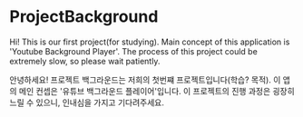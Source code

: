 # ProjectBackground

Hi! This is our first project(for studying).
Main concept of this application is 'Youtube Background Player'.
The process of this project could be extremely slow, so please wait patiently.

안녕하세요! 프로젝트 백그라운드는 저희의 첫번쨰 프로젝트입니다(학습? 목적).
이 앱의 메인 컨셉은 '유튜브 백그라운드 플레이어'입니다.
이 프로젝트의 진행 과정은 굉장히 느릴 수 있으니, 인내심을 가지고 기다려주세요.
